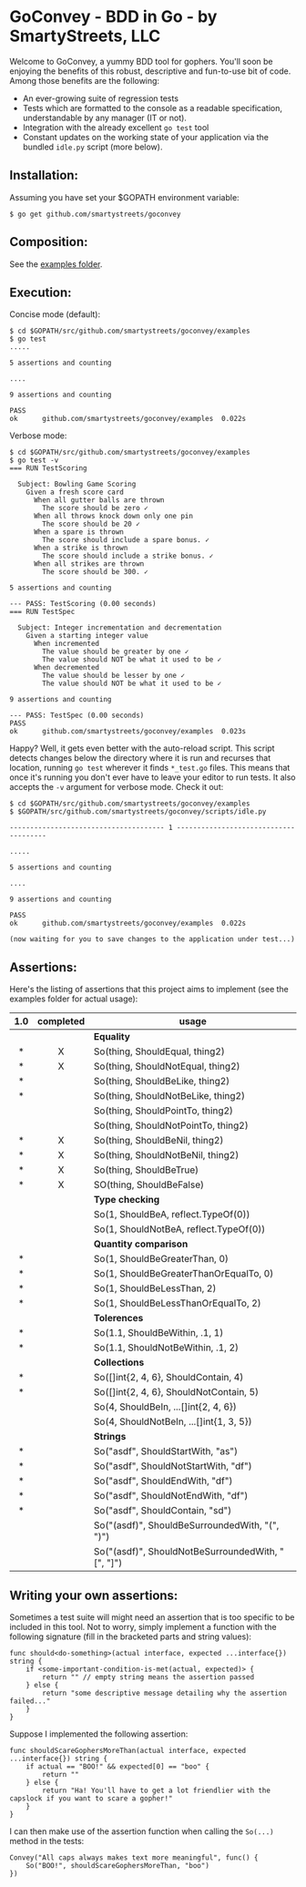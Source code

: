 GoConvey - BDD in Go - by SmartyStreets, LLC
============================================

Welcome to GoConvey, a yummy BDD tool for gophers. You'll soon be enjoying the benefits of
this robust, descriptive and fun-to-use bit of code. Among those benefits are the following:

- An ever-growing suite of regression tests
- Tests which are formatted to the console as a readable specification, understandable by any manager (IT or not).
- Integration with the already excellent `go test` tool
- Constant updates on the working state of your application via the bundled `idle.py` script (more below).


Installation:
-------------

Assuming you have set your $GOPATH environment variable:
	
	$ go get github.com/smartystreets/goconvey



Composition:
------------

See the [examples folder](https://github.com/smartystreets/goconvey/tree/master/examples).


Execution:
----------

Concise mode (default):

	$ cd $GOPATH/src/github.com/smartystreets/goconvey/examples
	$ go test
	.....

	5 assertions and counting

	....

	9 assertions and counting

	PASS
	ok  	github.com/smartystreets/goconvey/examples	0.022s



Verbose mode:

	$ cd $GOPATH/src/github.com/smartystreets/goconvey/examples
	$ go test -v
	=== RUN TestScoring

	  Subject: Bowling Game Scoring 
	    Given a fresh score card 
	      When all gutter balls are thrown 
	        The score should be zero ✓
	      When all throws knock down only one pin 
	        The score should be 20 ✓
	      When a spare is thrown 
	        The score should include a spare bonus. ✓
	      When a strike is thrown 
	        The score should include a strike bonus. ✓
	      When all strikes are thrown 
	        The score should be 300. ✓

	5 assertions and counting

	--- PASS: TestScoring (0.00 seconds)
	=== RUN TestSpec

	  Subject: Integer incrementation and decrementation 
	    Given a starting integer value 
	      When incremented 
	        The value should be greater by one ✓
	        The value should NOT be what it used to be ✓
	      When decremented 
	        The value should be lesser by one ✓
	        The value should NOT be what it used to be ✓

	9 assertions and counting

	--- PASS: TestSpec (0.00 seconds)
	PASS
	ok  	github.com/smartystreets/goconvey/examples	0.023s


Happy? Well, it gets even better with the auto-reload script.  This script detects changes below
the directory where it is run and recurses that location, running `go test` wherever it finds
`*_test.go` files. This means that once it's running you don't ever have to leave your editor
to run tests.  It also accepts the `-v` argument for verbose mode. Check it out:

	$ cd $GOPATH/src/github.com/smartystreets/goconvey/examples
	$ $GOPATH/src/github.com/smartystreets/goconvey/scripts/idle.py

	-------------------------------------- 1 --------------------------------------

	.....

	5 assertions and counting

	....

	9 assertions and counting

	PASS
	ok  	github.com/smartystreets/goconvey/examples	0.022s

	(now waiting for you to save changes to the application under test...)


Assertions:
-----------

Here's the listing of assertions that this project aims to implement 
(see the examples folder for actual usage):


 1.0  | completed |usage
:----:|:---------:|-----
      |           |__Equality__
*     |X          |So(thing, ShouldEqual, thing2)
*     |X          |So(thing, ShouldNotEqual, thing2)
*     |           |So(thing, ShouldBeLike, thing2)
*     |           |So(thing, ShouldNotBeLike, thing2)
      |           |So(thing, ShouldPointTo, thing2)
      |           |So(thing, ShouldNotPointTo, thing2)
*     |X          |So(thing, ShouldBeNil, thing2)
*     |X          |So(thing, ShouldNotBeNil, thing2)
*     |X          |So(thing, ShouldBeTrue)
*     |X          |SO(thing, ShouldBeFalse)
      |           |__Type checking__
      |           |So(1, ShouldBeA, reflect.TypeOf(0))
      |           |So(1, ShouldNotBeA, reflect.TypeOf(0))
      |           |__Quantity comparison__
*     |           |So(1, ShouldBeGreaterThan, 0)
*     |           |So(1, ShouldBeGreaterThanOrEqualTo, 0)
*     |           |So(1, ShouldBeLessThan, 2)
*     |           |So(1, ShouldBeLessThanOrEqualTo, 2)
      |           |__Tolerences__
*     |           |So(1.1, ShouldBeWithin, .1, 1)
*     |           |So(1.1, ShouldNotBeWithin, .1, 2)
      |           |__Collections__
*     |           |So([]int{2, 4, 6}, ShouldContain, 4)
*     |           |So([]int{2, 4, 6}, ShouldNotContain, 5)
      |           |So(4, ShouldBeIn, ...[]int{2, 4, 6})
      |           |So(4, ShouldNotBeIn, ...[]int{1, 3, 5})
      |           |__Strings__
*     |           |So("asdf", ShouldStartWith, "as")
*     |           |So("asdf", ShouldNotStartWith, "df")
*     |           |So("asdf", ShouldEndWith, "df")
*     |           |So("asdf", ShouldNotEndWith, "df")
*     |           |So("asdf", ShouldContain, "sd")
      |           |So("(asdf)", ShouldBeSurroundedWith, "(", ")")
      |           |So("(asdf)", ShouldNotBeSurroundedWith, "[", "]")


Writing your own assertions:
----------------------------

Sometimes a test suite will might need an assertion that is too
specific to be included in this tool. Not to worry, simply implement
a function with the following signature (fill in the bracketed parts
and string values):

    func should<do-something>(actual interface, expected ...interface{}) string {
        if <some-important-condition-is-met(actual, expected)> {
            return "" // empty string means the assertion passed
        } else {
            return "some descriptive message detailing why the assertion failed..."
        }
    }

Suppose I implemented the following assertion:

    func shouldScareGophersMoreThan(actual interface, expected ...interface{}) string {
        if actual == "BOO!" && expected[0] == "boo" {
            return ""
        } else {
            return "Ha! You'll have to get a lot friendlier with the capslock if you want to scare a gopher!"
        }
    }

I can then make use of the assertion function when calling the `So(...)` method in the tests:

    Convey("All caps always makes text more meaningful", func() {
        So("BOO!", shouldScareGophersMoreThan, "boo")
    })
